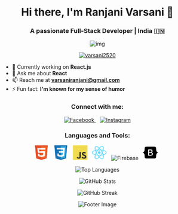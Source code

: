 <h1 align="center">Hi there, I'm Ranjani Varsani 👋</h1>
<h3 align="center">A passionate Full-Stack Developer | India 🇮🇳</h3>

<p align="center">
  <img src="https://media.giphy.com/media/qgQUggAC3Pfv687qPC/giphy.gif" width="300" alt="img" />
</p>

<p align="center">
  <a href="https://github.com/ryo-ma/github-profile-trophy">
    <img src="https://github-profile-trophy.vercel.app/?username=varsani2520&column=7&margin-w=15&margin-h=15" alt="varsani2520" />
  </a>
</p>

- 🌱 Currently working on  **React.js**
- 💬 Ask me about **React**
- 📫 Reach me at **varsaniranjani@gmail.com**
- ⚡ Fun fact: **I'm known for my sense of humor**

<h3 align="center">Connect with me:</h3>
<p align="center">
  <a href="https://facebook.com/varsani.ranjani" target="_blank">
    <img src="https://image.flaticon.com/icons/png/512/124/124010.png" height="30" alt="Facebook" />
  </a>&nbsp;&nbsp;
  <a href="https://instagram.com/varsaniranjani" target="_blank">
    <img src="https://image.flaticon.com/icons/png/512/2111/2111463.png" height="30" alt="Instagram" />
  </a>
</p>

<h3 align="center">Languages and Tools:</h3>
<p align="center">
  <img src="https://raw.githubusercontent.com/devicons/devicon/master/icons/html5/html5-original.svg" alt="HTML5" width="40" height="40"/>&nbsp;&nbsp;
  <img src="https://raw.githubusercontent.com/devicons/devicon/master/icons/css3/css3-original.svg" alt="CSS3" width="40" height="40"/>&nbsp;&nbsp;
  <img src="https://raw.githubusercontent.com/devicons/devicon/master/icons/javascript/javascript-original.svg" alt="JavaScript" width="40" height="40"/>&nbsp;&nbsp;
  <img src="https://raw.githubusercontent.com/devicons/devicon/master/icons/react/react-original.svg" alt="React" width="40" height="40"/>&nbsp;&nbsp;
  <img src="https://www.vectorlogo.zone/logos/firebase/firebase-icon.svg" alt="Firebase" width="40" height="40"/>&nbsp;&nbsp;
  <img src="https://raw.githubusercontent.com/devicons/devicon/master/icons/bootstrap/bootstrap-plain.svg" alt="Bootstrap" width="40" height="40"/>&nbsp;&nbsp;
</p>

<p align="center">
  <img src="https://github-readme-stats.vercel.app/api/top-langs/?username=varsani2520&layout=compact" alt="Top Languages" />
</p>

<p align="center">
  <img src="https://github-readme-stats.vercel.app/api?username=varsani2520&show_icons=true" alt="GitHub Stats" />
</p>

<p align="center">
  <img src="https://github-readme-streak-stats.herokuapp.com/?user=varsani2520" alt="GitHub Streak" />
</p>

<p align="center">
  <img src="https://user-images.githubusercontent.com/114583978/236886703-44cf863-4cfa-b810-7f7397c9a93b.svg" alt="Footer Image" />
</p>
